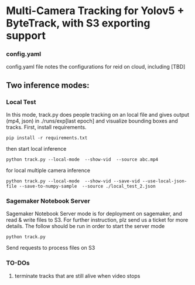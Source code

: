 # Multi-Camera Tracking for Yolov5 + ByteTrack, with S3 exporting support

### config.yaml
config.yaml file notes the configurations for reid on cloud, including [TBD]

## Two inference modes:
### Local Test
In this mode, track.py does people tracking on an local file and gives output (mp4, json) in ./runs/exp[last epoch] and visualize bounding boxes and tracks. First, install requirements.
```
pip install -r requirements.txt
```
then start local inference
```
python track.py --local-mode  --show-vid  --source abc.mp4
```
for local multiple camera inference
```
python track.py --local-mode  --show-vid --save-vid --use-local-json-file --save-to-numpy-sample  --source ./local_test_2.json
```
### Sagemaker Notebook Server
Sagemaker Notebook Server mode is for deployment on sagemaker, and read & write files to S3. For further instruction, plz send us a ticket for more details. The follow should be run in order to start the server mode
```
python track.py
```
Send requests to process files on S3

### TO-DOs
1. terminate tracks that are still alive when video stops